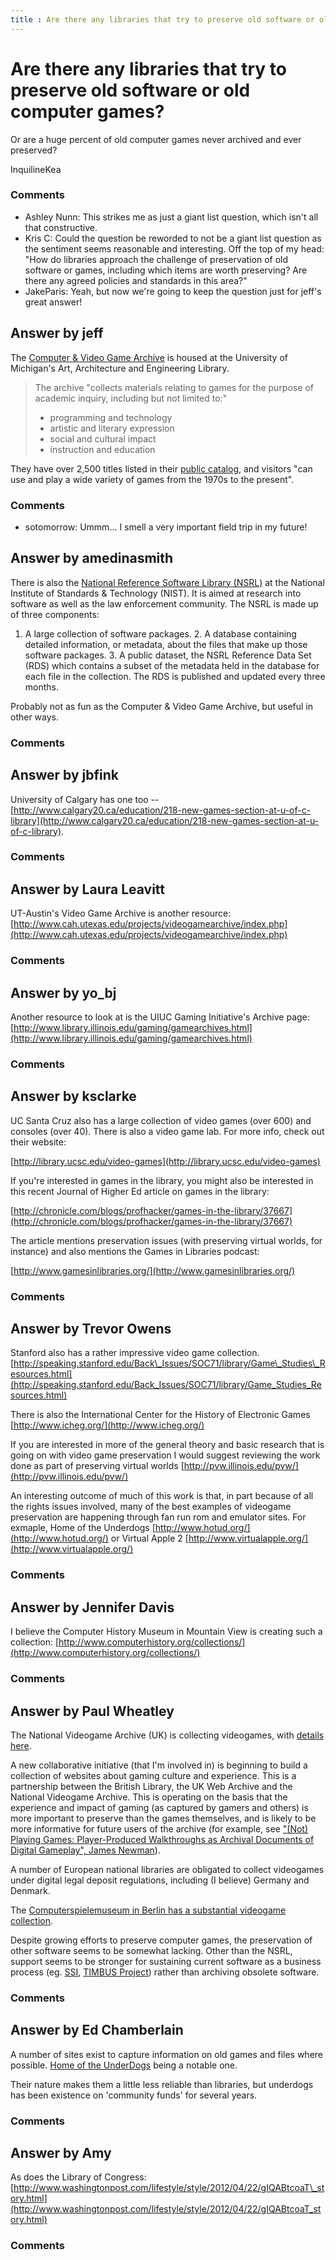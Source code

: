 ```yaml
---
title : Are there any libraries that try to preserve old software or old computer games?
---
```

Are there any libraries that try to preserve old software or old computer games?
=====================
Or are a huge percent of old computer games never archived and ever
preserved?

InquilineKea

### Comments ###
* Ashley Nunn: This strikes me as just a giant list question, which isn't all that
constructive.
* Kris C: Could the question be reworded to not be a giant list question as the
sentiment seems reasonable and interesting. Off the top of my head: "How
do libraries approach the challenge of preservation of old software or
games, including which items are worth preserving? Are there any agreed
policies and standards in this area?"
* JakeParis: Yeah, but now we're going to keep the question just for jeff's great
answer!


Answer by jeff
----------------
The [Computer & Video Game
Archive](http://www.lib.umich.edu/computer-video-game-archive) is housed
at the University of Michigan's Art, Architecture and Engineering
Library.

> The archive "collects materials relating to games for the purpose of
> academic inquiry, including but not limited to:"
>
> -   programming and technology
> -   artistic and literary expression
> -   social and cultural impact
> -   instruction and education

They have over 2,500 titles listed in their [public
catalog](http://mirlyn-classic.lib.umich.edu/F/?func=find-a&find_code=WSU&request=%22video+games%22&request_op=OR&find_code=WTI&request=%22computer+games%22&request_op=OR&find_code=WAU&request=&filter_code_7=WTP&filter_code_1=WLN&filter_request_1=&filter_code_2=WYR&filter_request_2=&filter_code_4=WTP&filter_request_4=&filter_code_3=WYR&filter_request_3=&filter_code_5=WSL&filter_request_5=AAEL&filter_code_6=WCO&filter_request_6=GAME),
and visitors "can use and play a wide variety of games from the 1970s to
the present".

### Comments ###
* sotomorrow: Ummm... I smell a very important field trip in my future!

Answer by amedinasmith
----------------
There is also the [National Reference Software Library
(NSRL)](http://www.nsrl.nist.gov) at the National Institute of Standards
& Technology (NIST). It is aimed at research into software as well as
the law enforcement community. The NSRL is made up of three components:
1. A large collection of software packages. 2. A database containing
detailed information, or metadata, about the files that make up those
software packages. 3. A public dataset, the NSRL Reference Data Set
(RDS) which contains a subset of the metadata held in the database for
each file in the collection. The RDS is published and updated every
three months.

Probably not as fun as the Computer & Video Game Archive, but useful in
other ways.

### Comments ###

Answer by jbfink
----------------
University of Calgary has one too --
[http://www.calgary20.ca/education/218-new-games-section-at-u-of-c-library](http://www.calgary20.ca/education/218-new-games-section-at-u-of-c-library).

### Comments ###

Answer by Laura Leavitt
----------------
UT-Austin's Video Game Archive is another resource:
[http://www.cah.utexas.edu/projects/videogamearchive/index.php](http://www.cah.utexas.edu/projects/videogamearchive/index.php)

### Comments ###

Answer by yo_bj
----------------
Another resource to look at is the UIUC Gaming Initiative's Archive
page:
[http://www.library.illinois.edu/gaming/gamearchives.html](http://www.library.illinois.edu/gaming/gamearchives.html)

### Comments ###

Answer by ksclarke
----------------
UC Santa Cruz also has a large collection of video games (over 600) and
consoles (over 40). There is also a video game lab. For more info, check
out their website:

[http://library.ucsc.edu/video-games](http://library.ucsc.edu/video-games)

If you're interested in games in the library, you might also be
interested in this recent Journal of Higher Ed article on games in the
library:

[http://chronicle.com/blogs/profhacker/games-in-the-library/37667](http://chronicle.com/blogs/profhacker/games-in-the-library/37667)

The article mentions preservation issues (with preserving virtual
worlds, for instance) and also mentions the Games in Libraries podcast:

[http://www.gamesinlibraries.org/](http://www.gamesinlibraries.org/)

### Comments ###

Answer by Trevor Owens
----------------
Stanford also has a rather impressive video game collection.
[http://speaking.stanford.edu/Back\_Issues/SOC71/library/Game\_Studies\_Resources.html](http://speaking.stanford.edu/Back_Issues/SOC71/library/Game_Studies_Resources.html)

There is also the International Center for the History of Electronic
Games [http://www.icheg.org/](http://www.icheg.org/)

If you are interested in more of the general theory and basic research
that is going on with video game preservation I would suggest reviewing
the work done as part of preserving virtual worlds
[http://pvw.illinois.edu/pvw/](http://pvw.illinois.edu/pvw/)

An interesting outcome of much of this work is that, in part because of
all the rights issues involved, many of the best examples of videogame
preservation are happening through fan run rom and emulator sites. For
exmaple, Home of the Underdogs
[http://www.hotud.org/](http://www.hotud.org/) or Virtual Apple 2
[http://www.virtualapple.org/](http://www.virtualapple.org/)

### Comments ###

Answer by Jennifer Davis
----------------
I believe the Computer History Museum in Mountain View is creating such
a collection:
[http://www.computerhistory.org/collections/](http://www.computerhistory.org/collections/)

### Comments ###

Answer by Paul Wheatley
----------------
The National Videogame Archive (UK) is collecting videogames, with
[details
here](http://www.nationalmediamuseum.org.uk/Collection/NewMedia/NationalVideogameArchive.aspx).

A new collaborative initiative (that I'm involved in) is beginning to
build a collection of websites about gaming culture and experience. This
is a partnership between the British Library, the UK Web Archive and the
National Videogame Archive. This is operating on the basis that the
experience and impact of gaming (as captured by gamers and others) is
more important to preserve than the games themselves, and is likely to
be more informative for future users of the archive (for example, see
["(Not) Playing Games: Player-Produced Walkthroughs as Archival
Documents of Digital Gameplay", James
Newman](http://www.ijdc.net/index.php/ijdc/article/view/186)).

A number of European national libraries are obligated to collect
videogames under digital legal deposit regulations, including (I
believe) Germany and Denmark.

The [Computerspielemuseum in Berlin has a substantial videogame
collection](http://www.computerspielemuseum.de/1210_Home.htm).

Despite growing efforts to preserve computer games, the preservation of
other software seems to be somewhat lacking. Other than the NSRL,
support seems to be stronger for sustaining current software as a
business process (eg. [SSI](http://www.software.ac.uk/), [TIMBUS
Project](http://timbusproject.net/)) rather than archiving obsolete
software.

### Comments ###

Answer by Ed Chamberlain
----------------
A number of sites exist to capture information on old games and files
where possible. [Home of the UnderDogs](http://homeoftheunderdogs.net/)
being a notable one.

Their nature makes them a little less reliable than libraries, but
underdogs has been existence on 'community funds' for several years.

### Comments ###

Answer by Amy
----------------
As does the Library of Congress:
[http://www.washingtonpost.com/lifestyle/style/2012/04/22/gIQABtcoaT\_story.html](http://www.washingtonpost.com/lifestyle/style/2012/04/22/gIQABtcoaT_story.html)

### Comments ###

